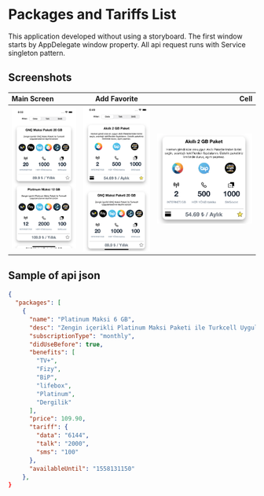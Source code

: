 # Packages and Tariffs List
This application developed without using a storyboard. The first window starts by AppDelegate window property. All api request runs with Service singleton pattern.

## Screenshots
| Main Screen      | Add Favorite      |       Cell         | 
|:-----------------|:-----------------:|-------------------:|
| ![main-screen][] | ![add-favorite][] |  ![cell][]         |

## Sample of api json
```json
{
  "packages": [
    {
      "name": "Platinum Maksi 6 GB",
      "desc": "Zengin içerikli Platinum Maksi Paketi ile Turkcell Uygulamalarının keyfini sürün!",
      "subscriptionType": "monthly",
      "didUseBefore": true,
      "benefits": [
        "TV+",
        "Fizy",
        "BiP",
        "lifebox",
        "Platinum",
        "Dergilik"
      ],
      "price": 109.90,
      "tariff": {
        "data": "6144",
        "talk": "2000",
        "sms": "100"
      },
      "availableUntil": "1558131150"
    },
}
```


[main-screen]: https://github.com/perpeer/PackagesAndTariffs/blob/master/images/MainScreen.png?raw=true
[add-favorite]: https://github.com/perpeer/PackagesAndTariffs/blob/master/images/AddFavorite.png?raw=true
[cell]: https://github.com/perpeer/PackagesAndTariffs/blob/master/images/Cell.png?raw=true